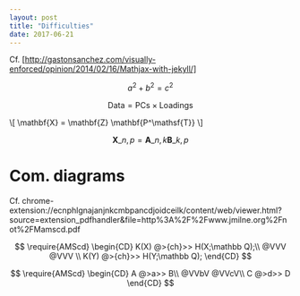 ```yaml
---
layout: post
title: "Difficulties"
date: 2017-06-21
---
```

Cf. [http://gastonsanchez.com/visually-enforced/opinion/2014/02/16/Mathjax-with-jekyll/]

$$a^2 + b^2 = c^2$$

$$ \mathsf{Data = PCs} \times \mathsf{Loadings} $$

\\[ \mathbf{X} = \mathbf{Z} \mathbf{P^\mathsf{T}} \\]

$$ \mathbf{X}\_{n,p} = \mathbf{A}\_{n,k} \mathbf{B}\_{k,p} $$

# Com. diagrams
Cf. chrome-extension://ecnphlgnajanjnkcmbpancdjoidceilk/content/web/viewer.html?source=extension_pdfhandler&file=http%3A%2F%2Fwww.jmilne.org%2Fnot%2FMamscd.pdf

$$ \require{AMScd}
\begin{CD}
K(X) @>{ch}>>  H(X;\mathbb Q);\\
@VVV           @VVV \\
K(Y) @>{ch}>>  H(Y;\mathbb Q);
\end{CD} $$

$$ \require{AMScd}
\begin{CD} 
A    @>a>>   B\\ 
@VVbV       @VVcV\\ 
C    @>d>> D 
\end{CD}
$$
